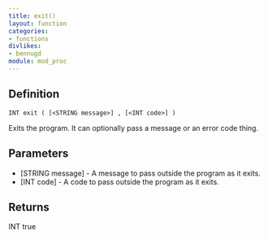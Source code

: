 ```yaml
---
title: exit()
layout: function
categories:
- functions
divlikes:
- bennugd
module: mod_proc
---
```


## Definition

    INT exit ( [<STRING message>] , [<INT code>] )

Exits the program. It can optionally pass a message or an error code thing.

## Parameters

- [STRING message]  - A message to pass outside the program as it exits.
- [INT code]  - A code to pass outside the program as it exits.

## Returns

INT true
